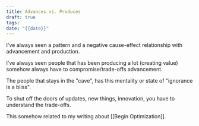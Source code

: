 ```yaml
---
title: Advances vs. Produces
draft: true
tags: 
date: "{{date}}"
---
```

I've always seen a pattern and a negative cause-effect relationship with advancement and production.

I've always seen people that has been producing a lot (creating value) somehow always have to compromise/trade-offs advancement.

The people that stays in the "cave", has this mentality or state of "ignorance is a bliss".

To shut off the doors of updates, new things, innovation, you have to understand the trade-offs. 

This somehow related to my writing about [[Begin Optimization]]. 

